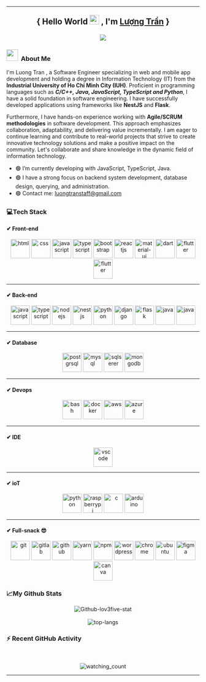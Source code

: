 ## <hr><p align="center"> { Hello World <img src="https://media.giphy.com/media/hvRJCLFzcasrR4ia7z/giphy.gif" width="25px"> , I'm <a href="https://github.com/lov3five/">Lượng Trần</a> }</p>

<div align="center">
  <a href="https://instagram/nakervn"><img src="https://readme-typing-svg.herokuapp.com?font=Fira+Code&weight=600&pause=1000&color=00FFFF&background=B62BFF00&center=true&vCenter=true&width=475&lines=%3C%2F%3E+Hi%2C+welcome+to+L-3012's+github+%7B.%7D;Let's+explore+my+code+space!!!;..."></a>
</div>

<div align="center"><img  src="https://media3.giphy.com/media/ko7twHhomhk8E/giphy.gif?cid=ecf05e47un05o9r7yv9s45tpjrs4tse63li6fswn9bgnlhco&rid=giphy.gif&ct=g" alt=""></div>

### <img src="https://media.giphy.com/media/ObNTw8Uzwy6KQ/giphy.gif" width="30px">&nbsp; About Me 
I'm Luong Tran , a Software Engineer specializing in web and mobile app development and holding a degree in Information Technology (IT) from the **Industrial University of Ho Chi Minh City (IUH)**. Proficient in programming languages such as ***C/C++, Java, JavaScript, TypeScript and Python***, I have a solid foundation in software engineering. I have successfully developed applications using frameworks like **NestJS** and **Flask**.

Furthermore, I have hands-on experience working with **Agile/SCRUM methodologies** in software development. This approach emphasizes collaboration, adaptability, and delivering value incrementally. I am eager to continue learning and contribute to real-world projects that strive to create innovative technology solutions and make a positive impact on the community. Let's collaborate and share knowledge in the dynamic field of information technology.

- 🟢 I’m currently developing with JavaScript, TypeScript, Java.
- 🟢 I have a strong focus on backend system development, database design, querying, and administration.
- 🟢 Contact me: <a href="luongtranstaff@gmail.com">luongtranstaff@gmail.com</a>

### 💻Tech Stack 
#### ✔ Front-end
<p align="center">
  <img src="https://github.com/lov3five/devicon/blob/master/icons/html5/html5-plain.svg" alt="html" width="50" height="50"/>
  <img src="https://github.com/lov3five/devicon/blob/master/icons/css3/css3-plain.svg" alt="css" width="50" height="50"/>
  <img src="https://github.com/lov3five/devicon/blob/master/icons/javascript/javascript-plain.svg" alt="javascript" width="50" height="50"/>
  <img src="https://github.com/lov3five/devicon/blob/master/icons/typescript/typescript-plain.svg" alt="typescript" width="50" height="50"/>
  <img src="https://github.com/lov3five/devicon/blob/master/icons/bootstrap/bootstrap-plain.svg" alt="bootstrap" width="50" height="50"/>
  <img src="https://github.com/lov3five/devicon/blob/master/icons/react/react-original.svg" alt="reactjs" width="50" height="50"/>
  <img src="https://github.com/lov3five/devicon/blob/master/icons/materialui/materialui-original.svg" alt="material-ui" width="50" height="50"/>
  <img src="https://github.com/lov3five/devicon/blob/master/icons/dart/dart-original.svg" alt="dart" width="50" height="50"/>
  <img src="https://github.com/lov3five/devicon/blob/master/icons/flutter/flutter-original.svg" alt="flutter" width="50" height="50"/>
  <img src="https://github.com/lov3five/devicon/blob/master/icons/hugo/hugo-original.svg" alt="flutter" width="50" height="50"/>
</p>
<hr>

#### ✔ Back-end
<p align="center">
  <img src="https://github.com/lov3five/devicon/blob/master/icons/javascript/javascript-plain.svg" alt="javascript" width="50" height="50"/>
  <img src="https://github.com/lov3five/devicon/blob/master/icons/typescript/typescript-plain.svg" alt="typescript" width="50" height="50"/>
  <img src="https://github.com/lov3five/devicon/blob/master/icons/nodejs/nodejs-plain.svg" alt="nodejs" width="50" height="50"/>
  <img src="https://github.com/lov3five/devicon/blob/master/icons/nestjs/nestjs-plain.svg" alt="nestjs" width="50" height="50"/>
  <img src="https://github.com/lov3five/devicon/blob/master/icons/python/python-original.svg" alt="python" width="50" height="50"/>
  <img src="https://github.com/lov3five/devicon/blob/master/icons/django/django-plain-wordmark.svg" alt="django" width="50" height="50"/>
  <img src="https://github.com/lov3five/devicon/blob/master/icons/flask/flask-original-wordmark.svg" alt="flask" width="50" height="50"/>
  <img src="https://github.com/lov3five/devicon/blob/master/icons/java/java-plain.svg" alt="java" width="50" height="50"/>
  <img src="https://github.com/lov3five/devicon/blob/master/icons/spring/spring-original.svg" alt="java" width="50" height="50"/>
</p>
<hr>

#### ✔ Database
<p align="center">
  <img src="https://github.com/lov3five/devicon/blob/master/icons/postgresql/postgresql-original-wordmark.svg" alt="postgrsql" width="50" height="50"/>
  <img src="https://github.com/lov3five/devicon/blob/master/icons/mysql/mysql-original-wordmark.svg" alt="mysql" width="50" height="50"/>
  <img src="https://github.com/lov3five/devicon/blob/master/icons/microsoftsqlserver/microsoftsqlserver-plain-wordmark.svg" alt="sqlserer" width="50" height="50" />
  <img src="https://github.com/lov3five/devicon/blob/master/icons/mongodb/mongodb-original.svg" alt="mongodb" width="50" height="50"/>
</p>
<hr>

#### ✔ Devops
<p align="center">
  <img src="https://github.com/lov3five/devicon/blob/master/icons/bash/bash-plain.svg" alt="bash" width="50" height="50"/>
  <img src="https://github.com/lov3five/devicon/blob/master/icons/docker/docker-plain.svg" alt="docker" width="50" height="50"/>
  <img src="https://github.com/lov3five/devicon/blob/master/icons/amazonwebservices/amazonwebservices-original-wordmark.svg" alt="aws" width="50" height="50"/>
  <img src="https://github.com/lov3five/devicon/blob/master/icons/azure/azure-original.svg" alt="azure" width="50" height="50"/>
</p>
<hr>

#### ✔ IDE
<p align="center">
    <img src="https://github.com/lov3five/devicon/blob/master/icons/vscode/vscode-original.svg" alt="vscode" width="50" height="50"/>
</p>
<hr>

#### ✔ ioT
<p align="center">
  <img src="https://github.com/lov3five/devicon/blob/master/icons/python/python-original.svg" alt="python" width="50" height="50"/>
  <img src="https://github.com/lov3five/devicon/blob/master/icons/raspberrypi/raspberrypi-original.svg" alt="raspberrypi" width="50" height="50"/>
  <img src="https://github.com/lov3five/devicon/blob/master/icons/c/c-plain.svg" alt="c" width="50" height="50"/>
  <img src="https://github.com/lov3five/devicon/blob/master/icons/arduino/arduino-original.svg" alt="arduino" width="50" height="50"/>
</p>
<hr>

#### ✔ Full-snack 😎
<p align="center">
  <img src="https://github.com/lov3five/devicon/blob/master/icons/git/git-plain.svg" alt="git" width="50" height="50"/>
  <img src="https://github.com/lov3five/devicon/blob/master/icons/gitlab/gitlab-original-wordmark.svg" alt="gitlab" width="50" height="50"/>
  <img src="https://github.com/lov3five/devicon/blob/master/icons/github/github-original.svg" alt="github" width="50" height="50"/>
  <img src="https://github.com/lov3five/devicon/blob/master/icons/yarn/yarn-original-wordmark.svg" alt="yarn" width="50" height="50"/>
  <img src="https://github.com/lov3five/devicon/blob/master/icons/npm/npm-original-wordmark.svg" alt="npm" width="50" height="50"/>
  <img src="https://github.com/lov3five/devicon/blob/master/icons/wordpress/wordpress-original.svg" alt="wordpress" width="50" height="50"/>
  <img src="https://github.com/lov3five/devicon/blob/master/icons/chrome/chrome-original.svg" alt="chrome" width="50" height="50"/>
  <img src="https://github.com/lov3five/devicon/blob/master/icons/ubuntu/ubuntu-plain.svg" alt="ubuntu" width="50" height="50"/>
  <img src="https://github.com/lov3five/devicon/blob/master/icons/figma/figma-original.svg" alt="figma" width="50" height="50"/>
  <img src="https://github.com/lov3five/devicon/blob/master/icons/canva/canva-original.svg" alt="canva" width="50" height="50"/>
</p>


### 📈My Github Stats
<p align="center">
  <img src="https://github-readme-stats.vercel.app/api?username=lov3five&theme=algolia&show_icons=true" alt="Github-lov3five-stat" />  
  <br />
  <br />
  <img src="https://github-readme-stats.vercel.app/api/top-langs?username=lov3five&layout=compact&theme=algolia" alt="top-langs" />
</p>

### ⚡ Recent GitHub Activity</b>
<p align="center">
 
  <br />
</p>

  <p align="center"> 
<img src="https://komarev.com/ghpvc/?username=lov3five&color=brightgreen" alt="watching_count" />
 </p>
 <hr>
